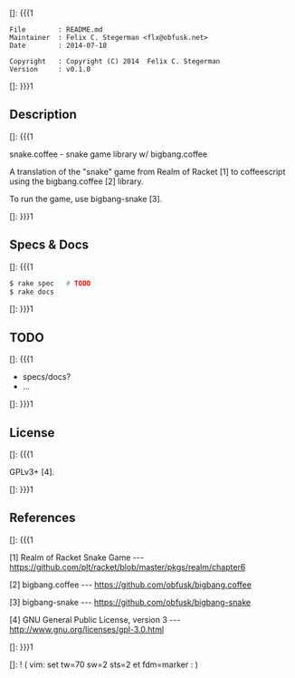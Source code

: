 []: {{{1

    File        : README.md
    Maintainer  : Felix C. Stegerman <flx@obfusk.net>
    Date        : 2014-07-18

    Copyright   : Copyright (C) 2014  Felix C. Stegerman
    Version     : v0.1.0

[]: }}}1

## Description
[]: {{{1

  snake.coffee - snake game library w/ bigbang.coffee

  A translation of the "snake" game from Realm of Racket [1] to
  coffeescript using the bigbang.coffee [2] library.

  To run the game, use bigbang-snake [3].

[]: }}}1

## Specs & Docs
[]: {{{1

```bash
$ rake spec   # TODO
$ rake docs
```

[]: }}}1

## TODO
[]: {{{1

  * specs/docs?
  * ...

[]: }}}1

## License
[]: {{{1

  GPLv3+ [4].

[]: }}}1

## References
[]: {{{1

  [1] Realm of Racket Snake Game
  --- https://github.com/plt/racket/blob/master/pkgs/realm/chapter6

  [2] bigbang.coffee
  --- https://github.com/obfusk/bigbang.coffee

  [3] bigbang-snake
  --- https://github.com/obfusk/bigbang-snake

  [4] GNU General Public License, version 3
  --- http://www.gnu.org/licenses/gpl-3.0.html

[]: }}}1

[]: ! ( vim: set tw=70 sw=2 sts=2 et fdm=marker : )
